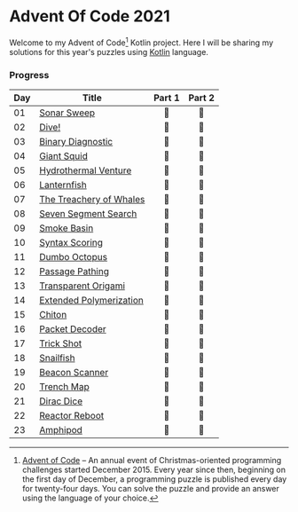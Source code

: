 # Advent Of Code 2021

Welcome to my Advent of Code[^aoc] Kotlin project. Here I will be sharing my solutions for this year's puzzles using [Kotlin](https://kotlinlang.org) language.

### Progress
| Day | Title                                   | Part 1 | Part 2 |
|-----|-----------------------------------------|:------:|:------:|
| 01  | [Sonar Sweep](src/Day01.kt)             |   🌟   |   🌟   |
| 02  | [Dive!](src/Day02.kt)                   |   🌟   |   🌟   |
| 03  | [Binary Diagnostic](src/Day03.kt)       |   🌟   |   🌟   | 
| 04  | [Giant Squid](src/Day04.kt)             |   🌟   |   🌟   | 
| 05  | [Hydrothermal Venture](src/Day05.kt)    |   🌟   |   🌟   | 
| 06  | [Lanternfish](src/Day06.kt)             |   🌟   |   🌟   |
| 07  | [The Treachery of Whales](src/Day07.kt) |   🌟   |   🌟   |
| 08  | [Seven Segment Search](src/Day08.kt)    |   🌟   |   🌟   |
| 09  | [Smoke Basin](src/Day09.kt)             |   🌟   |   🌟   |
| 10  | [Syntax Scoring](src/Day10.kt)          |   🌟   |   🌟   |
| 11  | [Dumbo Octopus](src/Day11.kt)           |   🌟   |   🌟   |
| 12  | [Passage Pathing](src/Day12.kt)         |   🌟   |   🌟   |
| 13  | [Transparent Origami](src/Day13.kt)     |   🌟   |   🌟   |
| 14  | [Extended Polymerization](src/Day14.kt) |   🌟   |   🌟   |
| 15  | [Chiton](src/Day15.kt)                  |   🌟   |   🌟   |
| 16  | [Packet Decoder](src/Day16.kt)          |   🌟   |   🌟   |
| 17  | [Trick Shot](src/Day17.kt)              |   🌟   |   🌟   |
| 18  | [Snailfish](src/Day18.kt)               |   🌟   |   🌟   |
| 19  | [Beacon Scanner](src/Day19.kt)          |   🌟   |   🌟   |
| 20  | [Trench Map](src/Day20.kt)              |   🌟   |   🌟   |
| 21  | [Dirac Dice](src/Day21.kt)              |   🌟   |   🌟   |
| 22  | [Reactor Reboot](src/Day22.kt)          |   🌟   |   🌟   |
| 23  | [Amphipod](src/Day23.kt)                |   🌟   |   🌟   |


[^aoc]: [Advent of Code](https://adventofcode.com) – An annual event of Christmas-oriented programming challenges started December 2015.
Every year since then, beginning on the first day of December, a programming puzzle is published every day for twenty-four days.
You can solve the puzzle and provide an answer using the language of your choice.
